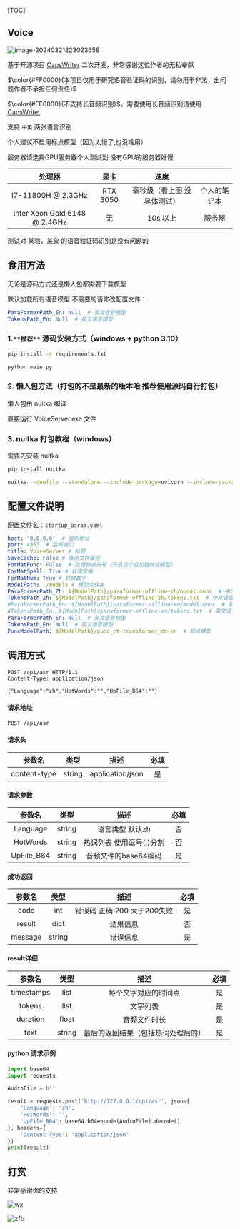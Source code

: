 [TOC]

## Voice

![image-20240321223023658](https://cdn.jsdelivr.net/gh/Liangliang0107/image-resources/202403212312776.jpg)

基于开源项目 [CapsWriter](https://github.com/HaujetZhao/CapsWriter-Offline) 二次开发，非常感谢这位作者的无私奉献

$\color{#FF0000}{本项目仅用于研究语音验证码的识别，请勿用于非法，出问题作者不承担任何责任}$ 

$\color{#FF0000}{不支持长音频识别}$​，需要使用长音频识别请使用 [CapsWriter](https://github.com/HaujetZhao/CapsWriter-Offline)

支持 ``中英`` 两张语言识别

个人建议不启用标点模型（因为太慢了,也没啥用）

服务器请选择GPU服务器个人测试到 没有GPU的服务器好慢

|            处理器             |   显卡   |            速度             |              |
| :---------------------------: | :------: | :-------------------------: | :----------: |
|      I7-11800H @ 2.3GHz       | RTX 3050 | 毫秒级（看上图 没具体测试） | 个人的笔记本 |
| Inter Xeon Gold 6148 @ 2.4GHz |    无    |          10s 以上           |    服务器    |

测试对 某验，某象 的语音验证码识别是没有问题的

## 食用方法

无论是源码方式还是懒人包都需要下载模型



默认加载所有语音模型  不需要的请修改配置文件：

```yaml
ParaFormerPath_En: Null  # 英文语音模型
TokensPath_En: Null  # 英文语音模型
```

### 1.``**推荐**``  源码安装方式（windows + python 3.10）

```sh
pip install -r requirements.txt
```

```sh
python main.py
```

### 2. 懒人包方法（打包的不是最新的版本哈 推荐使用源码自行打包）

懒人包由 nuitka 编译

直接运行 VoiceServer.exe 文件

### 3. nuitka 打包教程（windows）

需要先安装 nuitka 

```sh
pip install nuitka
```

```sh
nuitka --onefile --standalone --include-package=uvicorn --include-package=fastapi --nofollow-import-to=*.test --nofollow-import-to=numba --noinclude-default-mode=error --enable-plugin=upx --jobs=16 --output-dir=build --windows-icon-from-ico=./resource/logo.ico --output-filename=VoiceServer .\main.py
```

## 配置文件说明

配置文件名：``startup_param.yaml``

```yaml
host: '0.0.0.0'  # 监听地址
port: 4563  # 监听端口
title: VoiceServer # 标题
SaveCache: False # 保存文件缓存
ForMatPunc: False  # 处理标点符号（开启这个会加载标点模型）
ForMatSpell: True # 处理空格
ForMatNum: True # 转换数字
ModelPath: ./models # 模型文件夹
ParaFormerPath_Zh: ${ModelPath}/paraformer-offline-zh/model.onnx  # 中文语音模型
TokensPath_Zh: ${ModelPath}/paraformer-offline-zh/tokens.txt  # 中文语音模型
#ParaFormerPath_En: ${ModelPath}/paraformer-offline-en/model.onnx  # 英文语音模型
#TokensPath_En: ${ModelPath}/paraformer-offline-en/tokens.txt  # 英文语音模型
ParaFormerPath_En: Null  # 英文语音模型
TokensPath_En: Null  # 英文语音模型
PuncModelPath: ${ModelPath}/punc_ct-transformer_cn-en  # 标点模型
```

## 调用方式

```apl
POST /api/asr HTTP/1.1
Content-Type: application/json

{"Language":"zh","HotWords":"","UpFile_B64":""}
```

#### 请求地址

```apl
POST /api/asr
```

#### 请求头

|    参数名    |  类型  |       描述       | 必填 |
| :----------: | :----: | :--------------: | :--: |
| content-type | string | application/json |  是  |

#### 请求参数

|   参数名   |  类型  |           描述           | 必填 |
| :--------: | :----: | :----------------------: | :--: |
|  Language  | string |     语言类型 默认zh      |  否  |
|  HotWords  | string | 热词列表 使用逗号(,)分割 |  否  |
| UpFile_B64 | string |   音频文件的base64编码   |  是  |

#### 成功返回

| 参数名  |  类型  |            描述             | 必填 |
| :-----: | :----: | :-------------------------: | :--: |
|  code   |  int   | 错误码 正确 200 大于200失败 |  是  |
| result  |  dict  |          结果信息           |  否  |
| message | string |          错误信息           |  是  |

#### result详细

|   参数名   |  类型  |                描述                | 必填 |
| :--------: | :----: | :--------------------------------: | :--: |
| timestamps |  list  |        每个文字对应的时间点        |  是  |
|   tokens   |  list  |              文字列表              |  是  |
|  duration  | float  |            音频文件时长            |  是  |
|    text    | string | 最后的返回结果（包括热词处理后的） |  是  |

#### python 请求示例

```python
import base64
import requests

AudioFile = b''

result = requests.post('http://127.0.0.1/api/asr', json={
    'Language': 'zh',
    'HotWords': '',
    'UpFile_B64': base64.b64encode(AudioFile).decode()
}, headers={
    'Content-Type': 'application/json'
})
print(result)
```

## 打赏

非常感谢你的支持

![wx](./README.assets/wx.jpg)

![zfb](./README.assets/zfb.jpg)
